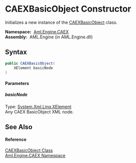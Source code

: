 CAEXBasicObject Constructor
===========================
Initializes a new instance of the [CAEXBasicObject][1] class.

  **Namespace:**  [Aml.Engine.CAEX][2]  
  **Assembly:**  AML.Engine (in AML.Engine.dll)

Syntax
------

```csharp
public CAEXBasicObject(
	XElement basicNode
)
```

#### Parameters

##### *basicNode*
Type: [System.Xml.Linq.XElement][3]  
Any CAEX BasicObject XML node.


See Also
--------

#### Reference
[CAEXBasicObject Class][1]  
[Aml.Engine.CAEX Namespace][2]  

[1]: README.md
[2]: ../README.md
[3]: https://docs.microsoft.com/dotnet/api/system.xml.linq.xelement
[4]: https://www.automationml.org
[5]: ../../icons/logoShade.png